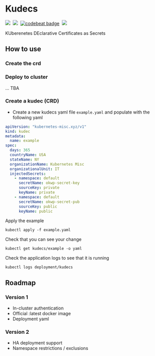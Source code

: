 # Kudecs
<img src="https://img.shields.io/badge/Version-v0.2.0-f5bc42">&nbsp;
<a href="https://goreportcard.com/report/github.com/kubernetes-misc/kudecs"><img src="https://goreportcard.com/badge/github.com/kubernetes-misc/kudecs"></a>&nbsp;
<a href="https://codebeat.co/projects/github-com-kubernetes-misc-kudecs-master"><img alt="codebeat badge" src="https://codebeat.co/badges/482ac388-fd64-4e9a-9dcd-f4b280889ad4" /></a>&nbsp;
<a href="https://codeclimate.com/github/kubernetes-misc/kudecs/maintainability"><img src="https://api.codeclimate.com/v1/badges/5930e15ac6ea7c033eb6/maintainability" /></a>


KUberenetes DEclarative Certificates as Secrets<br />

## How to use

### Create the crd

### Deploy to cluster
... TBA

### Create a kudec (CRD)

- Create a new kudecs yaml file `example.yaml` and populate with the following yaml
```yaml
apiVersion: "kubernetes-misc.xyz/v1"
kind: kudec
metadata:
  name: example
spec:
  days: 365
  countryName: USA
  stateName: NY
  organizationName: Kubernetes Misc
  organizationalUnit: IT
  injectedSecrets:
    - namespace: default
      secretName: okwp-secret-key
      sourceKey: private
      keyName: private
    - namespace: default
      secretName: okwp-secret-pub
      sourceKey: public
      keyName: public
```

Apply the example
```shell script
kubectl apply -f example.yaml
```

Check that you can see your change
```shell script
kubectl get kudecs/example -o yaml
```

Check the application logs to see that it is running
```shell script
kubectl logs deployment/kudecs
```


## Roadmap

### Version 1
- In-cluster authentication
- Official :latest docker image
- Deployment yaml

### Version 2
- HA deployment support
- Namespace restrictions / exclusions




